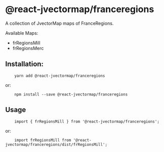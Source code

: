 # @react-jvectormap/franceregions

A collection of JvectorMap maps of FranceRegions.

Available Maps:

- frRegionsMill
- frRegionsMerc

## Installation:

```
    yarn add @react-jvectormap/franceregions
```

or:

```
    npm install --save @react-jvectormap/franceregions
```

## Usage

```
    import { frRegionsMill } from '@react-jvectormap/franceregions';
```

or:

```
    import frRegionsMill from '@react-jvectormap/franceregions/dist/frRegionsMill';
```
